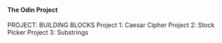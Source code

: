 #### The Odin Project
PROJECT: BUILDING BLOCKS
Project 1: Caesar Cipher
Project 2: Stock Picker
Project 3: Substrings
